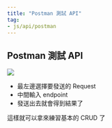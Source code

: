 ```yaml
---
title: "Postman 測試 API"
tag: 
- js/api/postman
---
```


##  Postman 測試 API
![](Pasted%20image%2020220520195407.png)
- 最左邊選擇要發送的 Request
- 中間輸入 endpoint
- 發送出去就會得到結果了

這樣就可以拿來練習基本的 CRUD 了